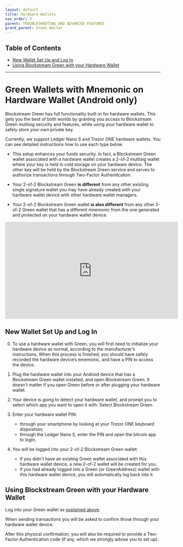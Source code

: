 ```yaml
---
layout: default
title: Hardware Wallets
nav_order: 3
parent: TROUBLESHOOTING AND ADVANCED FEATURES
grand_parent: Green Wallet
--- 
```


## Table of Contents

- [New Wallet Set Up and Log In](#new-wallet-set-up-and-log-in)
- [Using Blockstream Green with your Hardware Wallet](#using-blockstream-green-with-your-hardware-wallet)

___

# Green Wallets with Mnemonic on Hardware Wallet (Android only)

Blockstream Green has full functionality built-in for hardware wallets. This gets you the best of both worlds by granting you access to Blockstream Green multisig security and features, while using your hardware wallet to safely store your own private key.

Currently, we support Ledger Nano S and Trezor ONE hardware wallets. You can see detailed instructions how to use each type below.
* This setup enhances your funds security. In fact, a Blockstream Green wallet associated with a hardware wallet creates a 2-of-2 multisig wallet where your key is held in cold storage on your hardware device. The other key will be held by the Blockstream Green service and serves to authorize transactions through Two-Factor Authentication.

* Your 2-of-2 Blockstream Green **is different** from any other existing single signature wallet you may have already created with your hardware wallet device with other hardware wallet managers.

* Your 2-of-2 Blockstream Green wallet **is also different** from any other 2-of-2 Green wallet that has a different mnemonic from the one generated and protected on your hardware wallet device.

<iframe width="560" height="315" src="https://www.youtube.com/embed/nkQ_LXEuSVg" frameborder="0" allow="accelerometer; autoplay; encrypted-media; gyroscope; picture-in-picture" allowfullscreen></iframe>

## New Wallet Set Up and Log In

0. To use a hardware wallet with Green, you will first need to initialize your hardware device as normal, according to the manufacturer’s instructions. When this process is finished, you should have safely recorded the hardware device’s mnemonic, and have a PIN to access the device.

1. Plug the hardware wallet into your Android device that has a Blockstream Green wallet installed, and open Blockstream Green. It doesn't matter if you open Green before or after plugging your hardware wallet.

2. Your device is going to detect your hardware wallet, and prompt you to select which app you want to open it with. Select Blockstream Green.

3. Enter your hardware wallet PIN:
   - through your smartphone by looking at your Trezor ONE keyboard disposition;
   - through the Ledger Nano S, enter the PIN and open the bitcoin app to login.

4. You will be logged into your 2-of-2 Blockstream Green wallet:
   - if you didn't have an existing Green wallet associated with this hardware wallet device, a new 2-of-2 wallet will be created for you.
   - if you had already logged into a Green (or GreenAddress) wallet with this hardware wallet device, you will automatically log back into it.


## Using Blockstream Green with your Hardware Wallet

Log into your Green wallet as [explained above](#new-wallet-set-up-and-log-in).

When sending transactions you will be asked to confirm those through your hardware wallet device. 

After this physical confirmation, you will also be required to provide a Two-Factor Authentication code (if any, which we strongly advise you to set up).